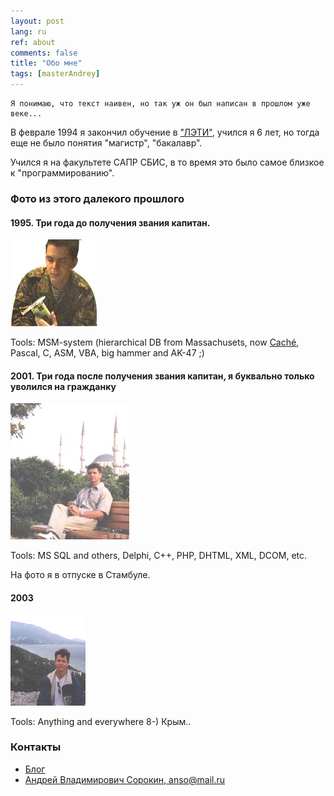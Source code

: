 ```yaml
---
layout: post
lang: ru
ref: about
comments: false
title: "Обо мне"
tags: [masterAndrey]
---
```


    Я понимаю, что текст наивен, но так уж он был написан в прошлом уже веке...

В феврале 1994 я закончил обучение в
["ЛЭТИ"](http://www.eltech.ru/),
учился я 6 лет, но тогда еще не было понятия "магистр", "бакалавр".

Учился я на факультете САПР СБИС, в то время это было самое близкое к
"программированию".

### Фото из этого далекого прошлого


#### 1995. Три года до получения звания капитан.
![It's another dead Trident 9000i video adapter](/images/avs4_139.jpg)

Tools: MSM-system (hierarchical DB from Massachusets, now
[Caché](https://en.wikipedia.org/wiki/InterSystems_Cach%C3%A9), Pascal, C, ASM, VBA,
big hammer and AK-47 ;)

#### 2001. Три года после получения звания капитан, я буквально только уволился на гражданку
![Rest after digital money development](/images/istanbul_2001.jpg)

Tools: MS SQL and others, Delphi, C++, PHP, DHTML, XML, DCOM, etc.

На фото я в отпуске в Стамбуле.

#### 2003
![And how I supposed to reach the ground?!](/images/crimea2003.jpg)

Tools: Anything and everywhere 8-)
Крым..

### Контакты
* [Блог](https://masterandrey.com/ru/index.html)
* [Андрей Владимирович Сорокин, anso@mail.ru](mailto:filbert@yandex.ru)

